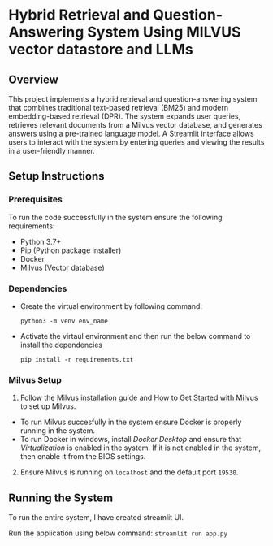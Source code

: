 # Hybrid Retrieval and Question-Answering System Using MILVUS vector datastore and LLMs

## Overview

This project implements a hybrid retrieval and question-answering system that combines traditional text-based retrieval (BM25) and modern embedding-based retrieval (DPR). The system expands user queries, retrieves relevant documents from a Milvus vector database, and generates answers using a pre-trained language model. A Streamlit interface allows users to interact with the system by entering queries and viewing the results in a user-friendly manner.

## Setup Instructions

### Prerequisites

To run the code successfully in the system ensure the following requirements:

- Python 3.7+
- Pip (Python package installer)
- Docker
- Milvus (Vector database)

### Dependencies

- Create the virtual environment by following command:

    `python3 -m venv env_name`

- Activate the virtaul environment and then run the below command to install the dependencies

    `pip install -r requirements.txt`

### Milvus Setup

1. Follow the [Milvus installation guide](https://milvus.io/docs/v2.0.x/install_standalone-docker.md) and [How to Get Started with Milvus](https://milvus.io/blog/how-to-get-started-with-milvus.md) to set up Milvus.
- To run Milvus succesfully in the system ensure Docker is properly running in the system. 
- To run Docker in windows, install _Docker Desktop_  and ensure that _Virtualization_ is enabled in the system. If it is not enabled in the system, then enable it from the BIOS settings.
2. Ensure Milvus is running on `localhost` and the default port `19530`.


## Running the System

To run the entire system, I have created streamlit UI.

Run the application using below command:
`streamlit run app.py`